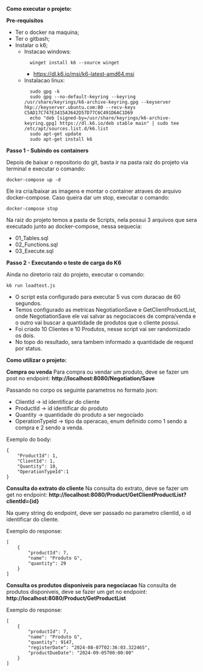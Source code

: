**Como executar o projeto:**

**Pre-requisitos**
 - Ter o docker na maquina;
 - Ter o gitbash;
 - Instalar o k6;
     - Instacao windows:
       ```
         winget install k6 --source winget
       ```
         - https://dl.k6.io/msi/k6-latest-amd64.msi
     - Instalacao linux:
       ```
         sudo gpg -k
         sudo gpg --no-default-keyring --keyring /usr/share/keyrings/k6-archive-keyring.gpg --keyserver hkp://keyserver.ubuntu.com:80 --recv-keys C5AD17C747E3415A3642D57D77C6C491D6AC1D69
         echo "deb [signed-by=/usr/share/keyrings/k6-archive-keyring.gpg] https://dl.k6.io/deb stable main" | sudo tee /etc/apt/sources.list.d/k6.list
         sudo apt-get update
         sudo apt-get install k6
       ```

**Passo 1 - Subindo os containers**

Depois de baixar o repositorio do git, basta ir na pasta raiz do projeto via terminal e executar o comando:
```
docker-compose up -d
```
Ele ira cria/baixar as imagens e montar o container atraves do arquivo docker-compose.
Caso queira dar um stop, executar o comando:
```
docker-compose stop
```

Na raiz do projeto temos a pasta de Scripts, nela possui 3 arquivos que sera executado junto ao docker-compose, nessa sequecia:
- 01_Tables.sql
- 02_Functions.sql
- 03_Execute.sql

**Passo 2 - Executando o teste de carga do K6**

Ainda no diretorio raiz do projeto, executar o comando:
```
k6 run loadtest.js
```
- O script esta configurado para executar 5 vus com duracao de 60 segundos.
- Temos configurado as metricas NegotiationSave e GetClientProductList, onde NegotiationSave ele vai salvar as negociacoes de compra/venda e o outro vai buscar a quantidade de produtos que o cliente possui.
- Foi criado 10 Clientes e 10 Produtos, nesse script vai ser randomizado os dois.
- No topo do resultado, sera tambem informado a quantidade de request por status.


**Como utilizar o projeto:**

**Compra ou venda**
Para compra ou vendar um produto, deve se fazer um post no endpoint: **http://localhost:8080/Negotiation/Save**

Passando no corpo os seguinte parametros no formato json:

- ClientId -> id identificar do cliente
- ProductId -> id identificar do produto
- Quantity -> quantidade do produto a ser negociado
- OperationTypeId -> tipo da operacao, enum definido como 1 sendo a compra e 2 sendo a venda.

Exemplo do body:
```
{
	"ProductId": 1,
	"ClientId": 1,
	"Quantity": 10,
	"OperationTypeId":1
}
```

**Consulta do extrato do cliente**
Na consulta do extrato, deve se fazer um get no endpoint: **http://localhost:8080/Product/GetClientProductList?clientId={id}**

Na query string do endpoint, deve ser passado no parametro clientId, o id identificar do cliente.

Exemplo do response:

```
[
	{
		"productId": 7,
		"name": "Produto G",
		"quantity": 29
	}
]
```

**Consulta os produtos disponiveis para negociacao**
Na consulta de produtos disponiveis, deve se fazer um get no endpoint: **http://localhost:8080/Product/GetProductList**

Exemplo do response:

```
[
	{
		"productId": 7,
		"name": "Produto G",
		"quantity": 9147,
		"registerDate": "2024-08-07T02:36:03.322465",
		"productDueDate": "2024-09-05T00:00:00"
	}
]
```
